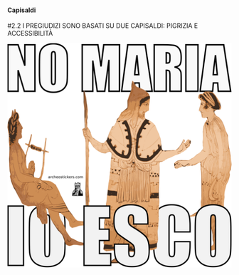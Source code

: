 #### Capisaldi

<span class="tesi">#2.2 I PREGIUDIZI SONO BASATI SU DUE CAPISALDI: PIGRIZIA E ACCESSIBILITÀ</span>

![Archeosticker Orfeo](../assets/images/43-Orfeo.png ':size=450x100%')
